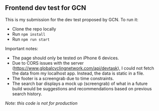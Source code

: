 ## Frontend dev test for GCN

This is my submission for the dev test proposed by GCN. To run it:

- Clone the repo locally
- Run `npm install`
- Run `npm run start`

Important notes:

- The page should only be tested on iPhone 6 devices.
- Due to CORS issues with the server (https://www.globalcyclingnetwork.com/api/devtask), I could not fetch the data from my localhost app. Instead, the data is static in a file.
- The footer is a screengrab due to time constraints.
- The search bar displays a mock up (screengrab) of what in a future build would be suggestions and recommendations based on previous search history.

_Note: this code is not for production_
